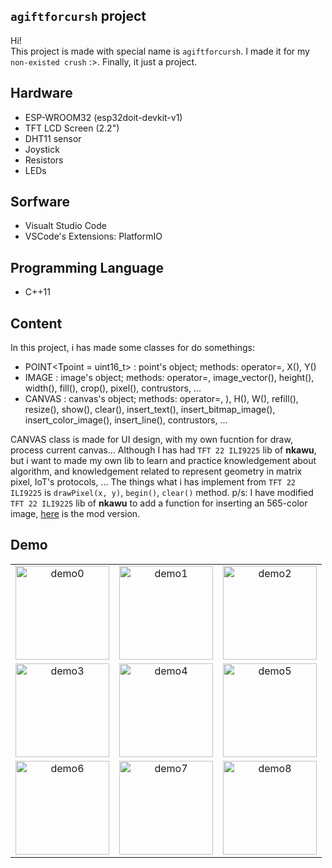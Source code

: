 ## ```agiftforcursh``` project
Hi! <br>
This project is made with special name is ```agiftforcursh```. I made it for my ```non-existed crush``` :>. Finally, it just a project.

## Hardware
- ESP-WROOM32 (esp32doit-devkit-v1)
- TFT LCD Screen (2.2")
- DHT11 sensor
- Joystick
- Resistors
- LEDs
  
## Sorfware
- Visualt Studio Code
- VSCode's Extensions: PlatformIO
  
## Programming Language
- C++11
  
## Content
In this project, i has made some classes for do somethings:
- POINT<Tpoint = uint16_t> : point's object; methods: operator=, X(), Y() 
- IMAGE<Timage> : image's object; methods: operator=, image_vector(), height(), width(), fill(), crop(), pixel(), contrustors, ... 
- CANVAS<Tcanvas> : canvas's object; methods: operator=, ), H(), W(), refill(), resize(), show(), clear(), insert_text(), insert_bitmap_image(), insert_color_image(), insert_line(), contrustors, ...

CANVAS class is made for UI design, with my own fucntion for draw, process current canvas... Although I has had ```TFT 22 ILI9225``` lib of **nkawu**, but i want to made my own lib to learn and practice knowledgement about algorithm, and knowledgement related to represent geometry in matrix pixel, IoT's protocols, ... The things what i has implement from  ```TFT 22 ILI9225``` is ```drawPixel(x, y)```, ```begin()```, ```clear()``` method.
p/s: I have modified ```TFT 22 ILI9225``` lib of **nkawu** to add a function for inserting an 565-color image, [here](https://github.com/ngxx-fus/TFT_22_ILI9225_MOD.git) is the mod version.

## Demo
|    |    |    |
|:--:|:--:|:--:|
|<img src="https://github.com/user-attachments/assets/a4337c0f-4a27-4d5c-9758-9d42d6d7a2f7" alt="demo0" style="width: 150px;"/>|<img src="https://github.com/user-attachments/assets/77e80268-7111-4120-9815-e06380eb2bf6" alt="demo1" style="width: 150px;"/>|<img src="https://github.com/user-attachments/assets/62f3a9f1-e5f2-4681-9cc6-5bcd12ed43ed" alt="demo2" style="width: 150px;"/>|
|<img src="https://github.com/user-attachments/assets/57a74e81-983f-470a-a947-f26a9358fb0e" alt="demo3" style="width: 150px;"/>|<img src="https://github.com/user-attachments/assets/a62f6bda-be75-4091-b6ab-8399d77415f5" alt="demo4" style="width: 150px;"/>|<img src="https://github.com/user-attachments/assets/2608c0ca-1dee-4f68-955e-29e6da5038e8" alt="demo5" style="width: 150px;"/>|
|<img src="https://github.com/user-attachments/assets/c2bfa7ae-f121-4d09-9495-6632ea713d3c" alt="demo6" style="width: 150px;"/>|<img src="https://github.com/user-attachments/assets/2773fbf3-ce89-427b-8c0d-a0fbfcfe1250" alt="demo7" style="width: 150px;"/>|<img src="https://github.com/user-attachments/assets/543cf145-e043-4f39-9fb5-f373b0661265" alt="demo8" style="width: 150px;"/>|

